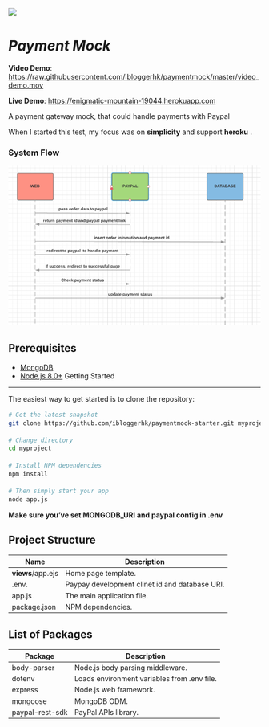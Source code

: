 ![](https://raw.githubusercontent.com/ibloggerhk/paymentmock/master/cd.gif)

***Payment Mock*** 
=======================

**Video Demo**: https://raw.githubusercontent.com/ibloggerhk/paymentmock/master/video_demo.mov

**Live Demo**: https://enigmatic-mountain-19044.herokuapp.com

A payment gateway mock, that could handle payments with Paypal

When I started this test, my focus was on **simplicity** and support **heroku** .


### System Flow
![](https://raw.githubusercontent.com/ibloggerhk/paymentmock/master/systemflow.png)


Prerequisites
-------------

- [MongoDB](https://www.mongodb.org/downloads)
- [Node.js 8.0+](http://nodejs.org)
Getting Started
---------------

The easiest way to get started is to clone the repository:

```bash
# Get the latest snapshot
git clone https://github.com/ibloggerhk/paymentmock-starter.git myproject

# Change directory
cd myproject

# Install NPM dependencies
npm install

# Then simply start your app
node app.js
```
**Make sure you’ve set MONGODB_URI and paypal config in .env**

Project Structure
-----------------

| Name                               | Description                                                  |
| ---------------------------------- | ------------------------------------------------------------ |
| **views**/app.ejs                 | Home page template.                                          |
| .env.                              | Paypay development clinet id and database URI.           |
| app.js                             | The main application file.                                   |
| package.json                       | NPM dependencies.                                            |


List of Packages
----------------

| Package                         | Description                                                             |
| ------------------------------- | ------------------------------------------------------------------------|
| body-parser                     | Node.js body parsing middleware.                                        |
| dotenv                          | Loads environment variables from .env file.                             |
| express                         | Node.js web framework.                                                  |
| mongoose                        | MongoDB ODM.                                                            |
| paypal-rest-sdk                 | PayPal APIs library.                                                    |
